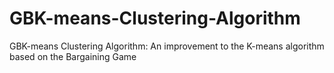 # GBK-means-Clustering-Algorithm
GBK-means Clustering Algorithm: An improvement to the K-means algorithm based on the Bargaining Game 
